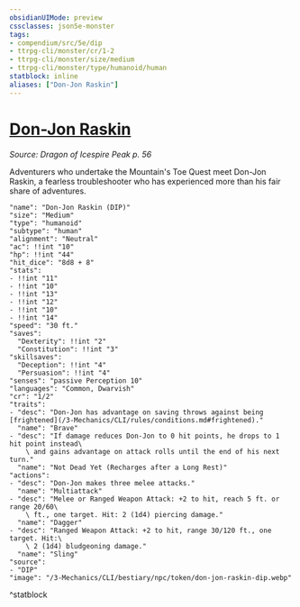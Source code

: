 ```yaml
---
obsidianUIMode: preview
cssclasses: json5e-monster
tags:
- compendium/src/5e/dip
- ttrpg-cli/monster/cr/1-2
- ttrpg-cli/monster/size/medium
- ttrpg-cli/monster/type/humanoid/human
statblock: inline
aliases: ["Don-Jon Raskin"]
---
```

# [Don-Jon Raskin](3-Mechanics\CLI\bestiary\npc/don-jon-raskin-dip.md)
*Source: Dragon of Icespire Peak p. 56*  

Adventurers who undertake the Mountain's Toe Quest meet Don-Jon Raskin, a fearless troubleshooter who has experienced more than his fair share of adventures.

```statblock
"name": "Don-Jon Raskin (DIP)"
"size": "Medium"
"type": "humanoid"
"subtype": "human"
"alignment": "Neutral"
"ac": !!int "10"
"hp": !!int "44"
"hit_dice": "8d8 + 8"
"stats":
- !!int "11"
- !!int "10"
- !!int "13"
- !!int "12"
- !!int "10"
- !!int "14"
"speed": "30 ft."
"saves":
  "Dexterity": !!int "2"
  "Constitution": !!int "3"
"skillsaves":
  "Deception": !!int "4"
  "Persuasion": !!int "4"
"senses": "passive Perception 10"
"languages": "Common, Dwarvish"
"cr": "1/2"
"traits":
- "desc": "Don-Jon has advantage on saving throws against being [frightened](/3-Mechanics/CLI/rules/conditions.md#frightened)."
  "name": "Brave"
- "desc": "If damage reduces Don-Jon to 0 hit points, he drops to 1 hit point instead\
    \ and gains advantage on attack rolls until the end of his next turn."
  "name": "Not Dead Yet (Recharges after a Long Rest)"
"actions":
- "desc": "Don-Jon makes three melee attacks."
  "name": "Multiattack"
- "desc": "Melee or Ranged Weapon Attack: +2 to hit, reach 5 ft. or range 20/60\
    \ ft., one target. Hit: 2 (1d4) piercing damage."
  "name": "Dagger"
- "desc": "Ranged Weapon Attack: +2 to hit, range 30/120 ft., one target. Hit:\
    \ 2 (1d4) bludgeoning damage."
  "name": "Sling"
"source":
- "DIP"
"image": "/3-Mechanics/CLI/bestiary/npc/token/don-jon-raskin-dip.webp"
```
^statblock